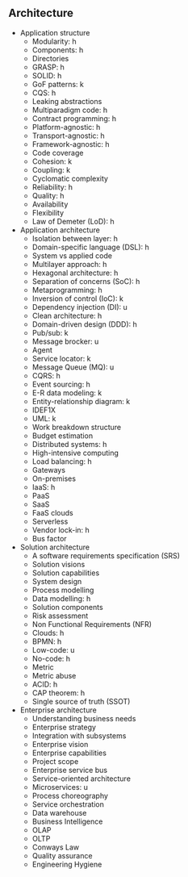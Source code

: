 ## Architecture

- Application structure
  - Modularity: h
  - Components: h
  - Directories
  - GRASP: h
  - SOLID: h
  - GoF patterns: k
  - CQS: h
  - Leaking abstractions
  - Multiparadigm code: h
  - Contract programming: h
  - Platform-agnostic: h
  - Transport-agnostic: h
  - Framework-agnostic: h
  - Code coverage
  - Cohesion: k
  - Coupling: k
  - Cyclomatic complexity
  - Reliability: h
  - Quality: h
  - Availability
  - Flexibility
  - Law of Demeter (LoD): h
- Application architecture
  - Isolation between layer: h
  - Domain-specific language (DSL): h
  - System vs applied code
  - Multilayer approach: h
  - Hexagonal architecture: h
  - Separation of concerns (SoC): h
  - Metaprogramming: h
  - Inversion of control (IoC): k
  - Dependency injection (DI): u
  - Clean architecture: h
  - Domain-driven design (DDD): h
  - Pub/sub: k
  - Message brocker: u
  - Agent
  - Service locator: k
  - Message Queue (MQ): u
  - CQRS: h
  - Event sourcing: h
  - E-R data modeling: k
  - Entity-relationship diagram: k
  - IDEF1X
  - UML: k
  - Work breakdown structure
  - Budget estimation
  - Distributed systems: h
  - High-intensive computing
  - Load balancing: h
  - Gateways
  - On-premises
  - IaaS: h
  - PaaS
  - SaaS
  - FaaS clouds
  - Serverless
  - Vendor lock-in: h
  - Bus factor
- Solution architecture
  - A software requirements specification (SRS)
  - Solution visions
  - Solution capabilities
  - System design
  - Process modelling
  - Data modelling: h
  - Solution components
  - Risk assessment
  - Non Functional Requirements (NFR)
  - Clouds: h
  - BPMN: h
  - Low-code: u
  - No-code: h
  - Metric
  - Metric abuse
  - ACID: h
  - CAP theorem: h
  - Single source of truth (SSOT)
- Enterprise architecture
  - Understanding business needs
  - Enterprise strategy
  - Integration with subsystems
  - Enterprise vision
  - Enterprise capabilities
  - Project scope
  - Enterprise service bus
  - Service-oriented architecture
  - Microservices: u
  - Process choreography
  - Service orchestration
  - Data warehouse
  - Business Intelligence
  - OLAP
  - OLTP
  - Conways Law
  - Quality assurance
  - Engineering Hygiene
